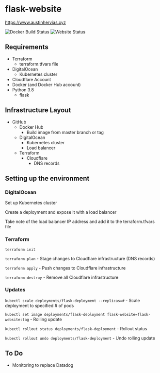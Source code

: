 # flask-website
https://www.austinhervias.xyz

![Docker Build Status](https://img.shields.io/docker/cloud/build/ahervias77/flask-website)
![Website Status](https://img.shields.io/website?down_color=red&down_message=down&up_color=g&up_message=up&url=https%3A%2F%2Fwww.austinhervias.xyz)
## Requirements
* Terraform
    * terraform.tfvars file
* DigitalOcean
    * Kubernetes cluster
* Cloudflare Account
* Docker (and Docker Hub account)
* Python 3.8
    * flask
## Infrastructure Layout
* GitHub
    * Docker Hub
        * Build image from master branch or tag
    * DigitalOcean
        * Kubernetes cluster
        * Load balancer
    * Terraform
        * Cloudflare
            * DNS records
    
## Setting up the environment
### DigitalOcean
Set up Kubernetes cluster

Create a deployment and expose it with a load balancer

Take note of the load balancer IP address and add it to the terraform.tfvars file

### Terraform
`terraform init`

`terraform plan` - Stage changes to Cloudflare infrastructure (DNS records)

`terraform apply` - Push changes to Cloudflare infrastructure

`terraform destroy` - Remove all Cloudflare infrastructure

### Updates
`kubectl scale deployments/flask-deployment --replicas=#` - Scale deployment to specified # of pods

`kubectl set image deployments/flask-deployment flask-website=flask-website:tag` - Rolling update

`kubectl rollout status deployments/flask-deployment` - Rollout status

`kubectl rollout undo deployments/flask-deployment` - Undo rolling update

## To Do
* Monitoring to replace Datadog